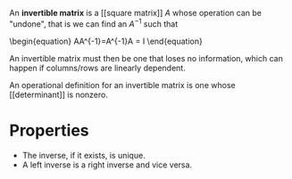An **invertible matrix** is a [[square matrix]] $A$ whose operation can be "undone", that is we can find an $A^{-1}$ such that

\begin{equation}
AA\^{-1}=A\^{-1}A = I
\end{equation}

An invertible matrix must then be one that loses no information, which can happen if columns/rows are linearly dependent.

An operational definition for an invertible matrix is one whose [[determinant]] is nonzero.

# Properties

* The inverse, if it exists, is unique.
* A left inverse is a right inverse and vice versa.